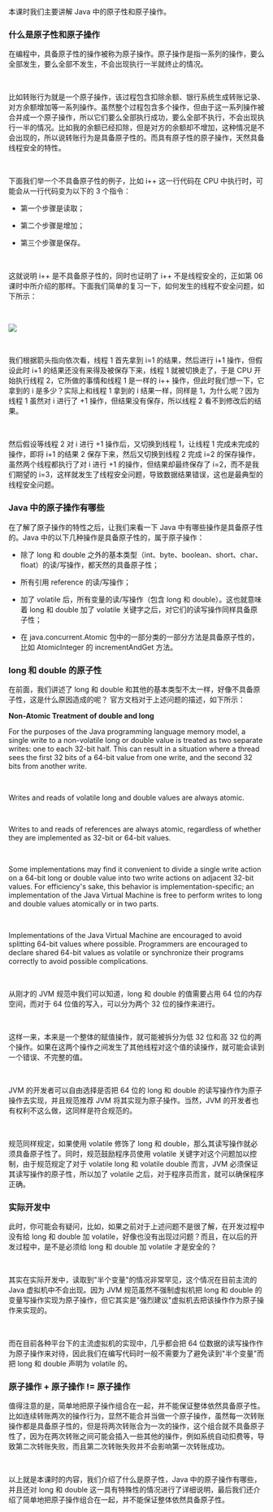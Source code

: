 <br />

本课时我们主要讲解 Java 中的原子性和原子操作。

### 什么是原子性和原子操作

在编程中，具备原子性的操作被称为原子操作。原子操作是指一系列的操作，要么全部发生，要么全部不发生，不会出现执行一半就终止的情况。

<br />

比如转账行为就是一个原子操作，该过程包含扣除余额、银行系统生成转账记录、对方余额增加等一系列操作。虽然整个过程包含多个操作，但由于这一系列操作被合并成一个原子操作，所以它们要么全部执行成功，要么全部不执行，不会出现执行一半的情况。比如我的余额已经扣除，但是对方的余额却不增加，这种情况是不会出现的，所以说转账行为是具备原子性的。而具有原子性的原子操作，天然具备线程安全的特性。

<br />

下面我们举一个不具备原子性的例子，比如 i++ 这一行代码在 CPU 中执行时，可能会从一行代码变为以下的 3 个指令：

* 第一个步骤是读取；

* 第二个步骤是增加；

* 第三个步骤是保存。

<br />

这就说明 i++ 是不具备原子性的，同时也证明了 i++ 不是线程安全的，正如第 06 课时中所介绍的那样。下面我们简单的复习一下，如何发生的线程不安全问题，如下所示：

<br />

![](https://s0.lgstatic.com/i/image3/M01/77/34/CgpOIF5xzWKAb71oAAA8JO4TxM0494.png)

<br />

我们根据箭头指向依次看，线程 1 首先拿到 i=1 的结果，然后进行 i+1 操作，但假设此时 i+1 的结果还没有来得及被保存下来，线程 1 就被切换走了，于是 CPU 开始执行线程 2，它所做的事情和线程 1 是一样的 i++ 操作，但此时我们想一下，它拿到的 i 是多少？实际上和线程 1 拿到的 i 结果一样，同样是 1，为什么呢？因为线程 1 虽然对 i 进行了 +1 操作，但结果没有保存，所以线程 2 看不到修改后的结果。

<br />

然后假设等线程 2 对 i 进行 +1 操作后，又切换到线程 1，让线程 1 完成未完成的操作，即将 i+1 的结果 2 保存下来，然后又切换到线程 2 完成 i=2 的保存操作，虽然两个线程都执行了对 i 进行 +1 的操作，但结果却最终保存了 i=2，而不是我们期望的 i=3，这样就发生了线程安全问题，导致数据结果错误，这也是最典型的线程安全问题。

### **Java 中的原子操作有哪些**

在了解了原子操作的特性之后，让我们来看一下 Java 中有哪些操作是具备原子性的。Java 中的以下几种操作是具备原子性的，属于原子操作：

* 除了 long 和 double 之外的基本类型（int、byte、boolean、short、char、float）的读/写操作，都天然的具备原子性；

* 所有引用 reference 的读/写操作；

* 加了 volatile 后，所有变量的读/写操作（包含 long 和 double）。这也就意味着 long 和 double 加了 volatile 关键字之后，对它们的读写操作同样具备原子性；

* 在 java.concurrent.Atomic 包中的一部分类的一部分方法是具备原子性的，比如 AtomicInteger 的 incrementAndGet 方法。

### **long 和 double 的原子性**

在前面，我们讲述了 long 和 double 和其他的基本类型不太一样，好像不具备原子性，这是什么原因造成的呢？ 官方文档对于上述问题的描述，如下所示：

**Non-Atomic Treatment of double and long**

For the purposes of the Java programming language memory model, a single write to a non-volatile long or double value is treated as two separate writes: one to each 32-bit half. This can result in a situation where a thread sees the first 32 bits of a 64-bit value from one write, and the second 32 bits from another write.

<br />

Writes and reads of volatile long and double values are always atomic.

<br />

Writes to and reads of references are always atomic, regardless of whether they are implemented as 32-bit or 64-bit values.

<br />

Some implementations may find it convenient to divide a single write action on a 64-bit long or double value into two write actions on adjacent 32-bit values. For efficiency's sake, this behavior is implementation-specific; an implementation of the Java Virtual Machine is free to perform writes to long and double values atomically or in two parts.

<br />

Implementations of the Java Virtual Machine are encouraged to avoid splitting 64-bit values where possible. Programmers are encouraged to declare shared 64-bit values as volatile or synchronize their programs correctly to avoid possible complications.

<br />

从刚才的 JVM 规范中我们可以知道，long 和 double 的值需要占用 64 位的内存空间，而对于 64 位值的写入，可以分为两个 32 位的操作来进行。

<br />

这样一来，本来是一个整体的赋值操作，就可能被拆分为低 32 位和高 32 位的两个操作。如果在这两个操作之间发生了其他线程对这个值的读操作，就可能会读到一个错误、不完整的值。

<br />

JVM 的开发者可以自由选择是否把 64 位的 long 和 double 的读写操作作为原子操作去实现，并且规范推荐 JVM 将其实现为原子操作。当然，JVM 的开发者也有权利不这么做，这同样是符合规范的。

<br />

规范同样规定，如果使用 volatile 修饰了 long 和 double，那么其读写操作就必须具备原子性了。同时，规范鼓励程序员使用 volatile 关键字对这个问题加以控制，由于规范规定了对于 volatile long 和 volatile double 而言，JVM 必须保证其读写操作的原子性，所以加了 volatile 之后，对于程序员而言，就可以确保程序正确。

### **实际开发中**

此时，你可能会有疑问，比如，如果之前对于上述问题不是很了解，在开发过程中没有给 long 和 double 加 volatile，好像也没有出现过问题？而且，在以后的开发过程中，是不是必须给 long 和 double 加 volatile 才是安全的？

<br />

其实在实际开发中，读取到"半个变量"的情况非常罕见，这个情况在目前主流的 Java 虚拟机中不会出现。因为 JVM 规范虽然不强制虚拟机把 long 和 double 的变量写操作实现为原子操作，但它其实是"强烈建议"虚拟机去把该操作作为原子操作来实现的。

<br />

而在目前各种平台下的主流虚拟机的实现中，几乎都会把 64 位数据的读写操作作为原子操作来对待，因此我们在编写代码时一般不需要为了避免读到"半个变量"而把 long 和 double 声明为 volatile 的。

### **原子操作** **+** **原子操作** **!=** **原子操作**

值得注意的是，简单地把原子操作组合在一起，并不能保证整体依然具备原子性。比如连续转账两次的操作行为，显然不能合并当做一个原子操作，虽然每一次转账操作都是具备原子性的，但是将两次转账合为一次的操作，这个组合就不具备原子性了，因为在两次转账之间可能会插入一些其他的操作，例如系统自动扣费等，导致第二次转账失败，而且第二次转账失败并不会影响第一次转账成功。

<br />

以上就是本课时的内容，我们介绍了什么是原子性，Java 中的原子操作有哪些，并且还对 long 和 double 这一具有特殊性的情况进行了详细说明，最后我们还介绍了简单地把原子操作组合在一起，并不能保证整体依然具备原子性。

